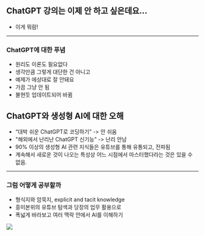 ## ChatGPT 강의는 이제 안 하고 싶은데요...

- 이게 뭐람!

***

### ChatGPT에 대한 푸념

- 원리도 이론도 필요없다
- 생각만큼 그렇게 대단한 건 아니고
- 예제가 에상대로 잘 안돼요
- 가끔 그냥 안 됨
- 불현듯 업데이트되어 바뀜

## ChatGPT와 생성형 AI에 대한 오해

- “대박 쉬운 ChatGPT로 코딩하기” -> 안 쉬움
- "해외에서 난리난 ChatGPT 신기능” -> 난리 안남
- 90% 이상의 생성형 AI 관련 지식들은 유튜브를 통해 유통되고, 전파됨
- 계속해서 새로운 것이 나오는 특성상 어느 시점에서 마스터했다라는 것은 있을 수 없음.

---

### 그럼 어떻게 공부할까

- 형식지와 암묵지, explicit and tacit knowledge
- 흥미본위의 유튜브 탐색과 당장의 업무 활용으로
- 폭넓게 바라보고 여러 맥락 안에서 AI를 이해하기

![](attachments/image33.png)